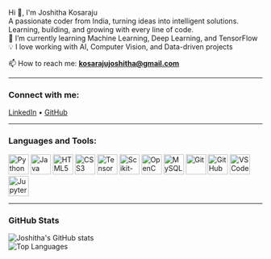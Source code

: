 Hi 👋, I'm Joshitha Kosaraju  
A passionate coder from India, turning ideas into intelligent solutions.  
Learning, building, and growing with every line of code.  
🌱 I’m currently learning Machine Learning, Deep Learning, and TensorFlow  
💡 I love working with AI, Computer Vision, and Data-driven projects  

📫 How to reach me: **kosarajujoshitha@gmail.com**

---

### Connect with me:
[LinkedIn](https://www.linkedin.com/in/joshitha-kosaraju/) • [GitHub](https://github.com/KosarajuJoshitha)

---

### Languages and Tools:
<p align="left">
  <img src="https://cdn.jsdelivr.net/gh/devicons/devicon/icons/python/python-original.svg" alt="Python" width="40" height="40"/>
  <img src="https://cdn.jsdelivr.net/gh/devicons/devicon/icons/java/java-original.svg" alt="Java" width="40" height="40"/>
  <img src="https://cdn.jsdelivr.net/gh/devicons/devicon/icons/html5/html5-original.svg" alt="HTML5" width="40" height="40"/>
  <img src="https://cdn.jsdelivr.net/gh/devicons/devicon/icons/css3/css3-original.svg" alt="CSS3" width="40" height="40"/>
  <img src="https://cdn.jsdelivr.net/gh/devicons/devicon/icons/tensorflow/tensorflow-original.svg" alt="TensorFlow" width="40" height="40"/>
  <img src="https://cdn.jsdelivr.net/gh/devicons/devicon/icons/scikit-learn/scikit-learn-original.svg" alt="Scikit-learn" width="40" height="40"/>
  <img src="https://cdn.jsdelivr.net/gh/devicons/devicon/icons/opencv/opencv-original.svg" alt="OpenCV" width="40" height="40"/>
  <img src="https://cdn.jsdelivr.net/gh/devicons/devicon/icons/mysql/mysql-original.svg" alt="MySQL" width="40" height="40"/>
  <img src="https://cdn.jsdelivr.net/gh/devicons/devicon/icons/git/git-original.svg" alt="Git" width="40" height="40"/>
  <img src="https://cdn.jsdelivr.net/gh/devicons/devicon/icons/github/github-original.svg" alt="GitHub" width="40" height="40"/>
  <img src="https://cdn.jsdelivr.net/gh/devicons/devicon/icons/vscode/vscode-original.svg" alt="VS Code" width="40" height="40"/>
  <img src="https://cdn.jsdelivr.net/gh/devicons/devicon/icons/jupyter/jupyter-original.svg" alt="Jupyter" width="40" height="40"/>
</p>

---

### GitHub Stats
![Joshitha's GitHub stats](https://github-readme-stats.vercel.app/api?username=KosarajuJoshitha&show_icons=true&theme=tokyonight)  
![Top Languages](https://github-readme-stats.vercel.app/api/top-langs/?username=KosarajuJoshitha&layout=compact&theme=tokyonight)
